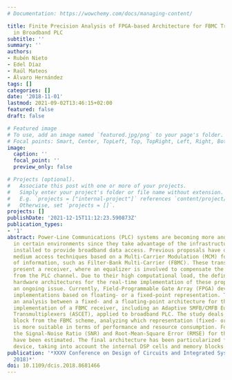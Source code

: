 ```yaml
---
# Documentation: https://wowchemy.com/docs/managing-content/

title: Finite Precision Analysis of FPGA-based Architecture for FBMC Transmultiplexers
  in Broadband PLC
subtitle: ''
summary: ''
authors:
- Rubén Nieto
- Edel Díaz
- Raúl Mateos
- Álvaro Hernández
tags: []
categories: []
date: '2018-11-01'
lastmod: 2021-09-02T13:46:15+02:00
featured: false
draft: false

# Featured image
# To use, add an image named `featured.jpg/png` to your page's folder.
# Focal points: Smart, Center, TopLeft, Top, TopRight, Left, Right, BottomLeft, Bottom, BottomRight.
image:
  caption: ''
  focal_point: ''
  preview_only: false

# Projects (optional).
#   Associate this post with one or more of your projects.
#   Simply enter your project's folder or file name without extension.
#   E.g. `projects = ["internal-project"]` references `content/project/deep-learning/index.md`.
#   Otherwise, set `projects = []`.
projects: []
publishDate: '2021-12-15T11:12:23.590873Z'
publication_types:
- '1'
abstract: Power-Line Communications (PLC) systems are becoming more and more relevant
  in certain environments since they take advantage of the infrastructure already
  installed to provide broadband data access. Previous proposals have developed different
  medium access techniques based on a Multi-Carrier Modulation (MCM) for the transmission
  of information, such as Filter-Bank Multi-Carrier (FBMC). These transmultiplexers
  present a receiver, where an equalizer is involved to compensate the effects coming
  from the PLC channel. Due to their high computational load, the definition of suitable
  hardware architectures for the real-time implementation of these proposals is still
  an ongoing issue. Currently, Field-Programmable Gate Array (FPGA) devices support
  implementations based on floating- or a fixed-point representation. This work presents
  an analysis between a fixed- and a floating-point architecture for the real-time
  implementation of a FBMC receiver, including an Adaptive SMFB/CMFB Equalizer for
  Transmultiplexers (ASCET), applied to broadband PLC. The study deals with every
  block from the FBMC scheme, analyzing which representation (fixed- or single floating-point)
  is more suitable in terms of performance and resource consumption. For that purpose,
  the Signal-Noise Ratio (SNR) and Root-Mean-Square Error (RMSE) for the whole system
  have been estimated. The final architecture has been particularized for a Zynq UltraScale+
  device, taking into account the internal DSP cells and memory blocks.
publication: '*XXXV Conference on Design of Circuits and Integrated Systems (DCIS
  2018)*'
doi: 10.1109/dcis.2018.8681466
---
```

